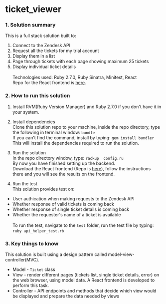 # ticket_viewer

### 1. Solution summary
This is a full stack solution built to: 
1. Connect to the Zendesk API
2. Request all the tickets for my trial account
3. Display them in a list
4. Page through tickets with each page showing maximum 25 tickets
5. Display individual ticket details
<br /><br />
Technologies used: Ruby 2.7.0, Ruby Sinatra, Minitest, React <br />
Repo for the React frontend is [here](https://github.com/allen0lee/ticket-viewer-react).

### 2. How to run this solution
1. Install RVM(Ruby Version Manager) and Ruby 2.7.0 if you don't have it in your system. 

2. Install dependencies<br />
Clone this solution repo to your machine, inside the repo directory, type the following in terminal window: `bundle`<br /> 
If you can't find the command, install by typing: `gem install bundler`<br />
This will install the dependencies required to run the solution.

3. Run the solution<br />
In the repo directory window, type: `rackup  config.ru`<br />
By now you have finished setting up the backend.<br />
Download the React frontend (Repo is [here](https://github.com/allen0lee/ticket-viewer-react)), follow the instructions there and you will see the results on the frontend.

4. Run the test<br />
This solution provides test on:
* User authication when making requests to the Zendesk API
* Whether response of valid tickets is coming back
* Whether response of single ticket details is coming back
* Whether the requester's name of a ticket is available
<br /><br />
To run the test, navigate to the `test` folder, run the test file by typing: `ruby api_helper_test.rb`

### 3. Key things to know
This solution is built using a design pattern called model-view-controller(MVC).<br />
* Model - `Ticket` class
* View - render different pages (tickets list, single ticket details, error) on the web browser, using model data. A React frontend is developed to perform this task.  
* Controller - API endpoints and methods that decide which view would be displayed and prepare the data needed by views 
  
       
